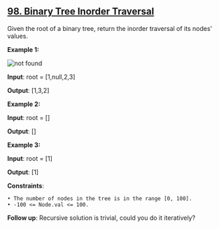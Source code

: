 <h2><a href="https://leetcode.com/problems/binary-tree-inorder-traversal/description/">98. Binary Tree Inorder Traversal</a></h2>

Given the root of a binary tree, return the inorder traversal of its nodes' values.

**Example 1:**

<img src="https://assets.leetcode.com/uploads/2020/09/15/inorder_1.jpg" alt="not found">

**Input**: root = [1,null,2,3]

**Output**: [1,3,2]

**Example 2:**

**Input**: root = []

**Output**: []

**Example 3:**

**Input**: root = [1]

**Output**: [1]


**Constraints**:

    • The number of nodes in the tree is in the range [0, 100].
    • -100 <= Node.val <= 100.

**Follow up**: Recursive solution is trivial, could you do it iteratively?